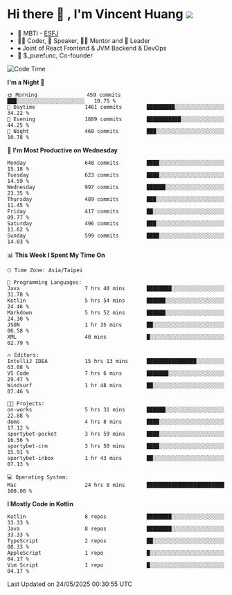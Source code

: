 # Hi there 👋 , I'm Vincent Huang ![](https://komarev.com/ghpvc/?username=Jian-Min-Huang)
- 👀 MBTI - [ESFJ](https://www.16personalities.com/esfj-personality)
- 👨‍💻 Coder, 🎤 Speaker, 👨‍🏫 Mentor and 🚀 Leader
- ♠️ Joint of React Frontend & JVM Backend & DevOps
- 💼 $_purefunc, Co-founder

<!--START_SECTION:waka-->
![Code Time](http://img.shields.io/badge/Code%20Time-5%2C322%20hrs%2043%20mins-blue)

**I'm a Night 🦉** 

```text
🌞 Morning                459 commits         ███░░░░░░░░░░░░░░░░░░░░░░   10.75 % 
🌆 Daytime                1461 commits        █████████░░░░░░░░░░░░░░░░   34.22 % 
🌃 Evening                1889 commits        ███████████░░░░░░░░░░░░░░   44.25 % 
🌙 Night                  460 commits         ███░░░░░░░░░░░░░░░░░░░░░░   10.78 % 
```
📅 **I'm Most Productive on Wednesday** 

```text
Monday                   648 commits         ████░░░░░░░░░░░░░░░░░░░░░   15.18 % 
Tuesday                  623 commits         ████░░░░░░░░░░░░░░░░░░░░░   14.59 % 
Wednesday                997 commits         ██████░░░░░░░░░░░░░░░░░░░   23.35 % 
Thursday                 489 commits         ███░░░░░░░░░░░░░░░░░░░░░░   11.45 % 
Friday                   417 commits         ██░░░░░░░░░░░░░░░░░░░░░░░   09.77 % 
Saturday                 496 commits         ███░░░░░░░░░░░░░░░░░░░░░░   11.62 % 
Sunday                   599 commits         ████░░░░░░░░░░░░░░░░░░░░░   14.03 % 
```


📊 **This Week I Spent My Time On** 

```text
🕑︎ Time Zone: Asia/Taipei

💬 Programming Languages: 
Java                     7 hrs 40 mins       ████████░░░░░░░░░░░░░░░░░   31.78 % 
Kotlin                   5 hrs 54 mins       ██████░░░░░░░░░░░░░░░░░░░   24.46 % 
Markdown                 5 hrs 52 mins       ██████░░░░░░░░░░░░░░░░░░░   24.30 % 
JSON                     1 hr 35 mins        ██░░░░░░░░░░░░░░░░░░░░░░░   06.58 % 
XML                      40 mins             █░░░░░░░░░░░░░░░░░░░░░░░░   02.79 % 

🔥 Editors: 
IntelliJ IDEA            15 hrs 13 mins      ████████████████░░░░░░░░░   63.08 % 
VS Code                  7 hrs 6 mins        ███████░░░░░░░░░░░░░░░░░░   29.47 % 
Windsurf                 1 hr 48 mins        ██░░░░░░░░░░░░░░░░░░░░░░░   07.46 % 

🐱‍💻 Projects: 
on-works                 5 hrs 31 mins       ██████░░░░░░░░░░░░░░░░░░░   22.88 % 
demo                     4 hrs 8 mins        ████░░░░░░░░░░░░░░░░░░░░░   17.12 % 
sportybet-pocket         3 hrs 59 mins       ████░░░░░░░░░░░░░░░░░░░░░   16.56 % 
sportybet-crm            3 hrs 50 mins       ████░░░░░░░░░░░░░░░░░░░░░   15.91 % 
sportybet-inbox          1 hr 43 mins        ██░░░░░░░░░░░░░░░░░░░░░░░   07.13 % 

💻 Operating System: 
Mac                      24 hrs 8 mins       █████████████████████████   100.00 % 
```

**I Mostly Code in Kotlin** 

```text
Kotlin                   8 repos             ████████░░░░░░░░░░░░░░░░░   33.33 % 
Java                     8 repos             ████████░░░░░░░░░░░░░░░░░   33.33 % 
TypeScript               2 repos             ██░░░░░░░░░░░░░░░░░░░░░░░   08.33 % 
AppleScript              1 repo              █░░░░░░░░░░░░░░░░░░░░░░░░   04.17 % 
Vim Script               1 repo              █░░░░░░░░░░░░░░░░░░░░░░░░   04.17 % 
```




 Last Updated on 24/05/2025 00:30:55 UTC
<!--END_SECTION:waka-->
